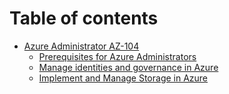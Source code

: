 # Table of contents

* [Azure Administrator AZ-104](README.md)
  * [Prerequisites for Azure Administrators](azure-administrator-az-104/prerequisites-for-azure-administrators.md)
  * [Manage identities and governance in Azure](azure-administrator-az-104/manage-identities-and-governance-in-azure.md)
  * [Implement and Manage Storage in Azure](azure-administrator-az-104/implement-and-manage-storage-in-azure.md)
